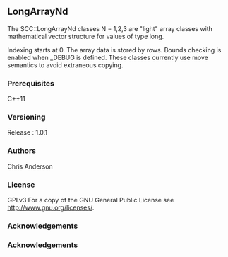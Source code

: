 ## LongArrayNd

The SCC::LongArrayNd classes N = 1,2,3 are "light" array classes with mathematical vector structure for values of type long. 

Indexing starts at 0.
The array data is stored by rows.
Bounds checking is enabled when _DEBUG is defined.
These classes currently use move semantics to avoid extraneous copying.

### Prerequisites
C++11
### Versioning
Release : 1.0.1
### Authors
Chris Anderson
### License
GPLv3  For a copy of the GNU General Public License see <http://www.gnu.org/licenses/>.
### Acknowledgements

### Acknowledgements




